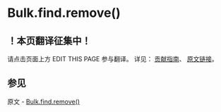# Bulk.find.remove()

## ！本页翻译征集中！

请点击页面上方 EDIT THIS PAGE 参与翻译。
详见：
[贡献指南]( https://github.com/JinMuInfo/MongoDB-Manual-zh/blob/master/CONTRIBUTING.md )、
[原文链接](  https://docs.mongodb.com/manual/reference/method/Bulk.find.remove/  )。

## 参见

原文 - [Bulk.find.remove()]( https://docs.mongodb.com/manual/reference/method/Bulk.find.remove/ )

